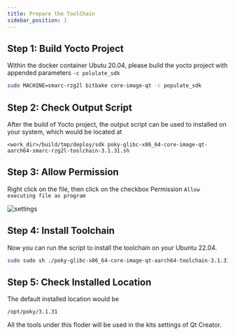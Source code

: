 ```yaml
---
title: Prepare the ToolChain
sidebar_position: 1
---
```


## Step 1: Build Yocto Project
Within the docker container Ubutu 20.04, please build the yocto project with appended parameters `-c polulate_sdk`

```bash 
sudo MACHINE=smarc-rzg2l bitbake core-image-qt -c populate_sdk
```

## Step 2: Check Output Script
After the build of Yocto project, the output script can be used to installed on your system, which would be located at

`<work_dir>/build/tmp/deploy/sdk poky-glibc-x86_64-core-image-qt-aarch64-smarc-rzg2l-toolchain-3.1.31.sh`

## Step 3: Allow Permission
Right click on the file, then click on the checkbox Permission `Allow executing file as program`

![settings](/img/4-1.png)

## Step 4: Install Toolchain
Now you can run the script to install the toolchain on your Ubuntu 22.04.

```bash 
sudo sudo sh ./poky-glibc-x86_64-core-image-qt-aarch64-toolchain-3.1.31.sh
```

## Step 5: Check Installed Location
The default installed location would be 

`/opt/poky/3.1.31`

All the tools under this floder will be used in the kits settings of Qt Creator.